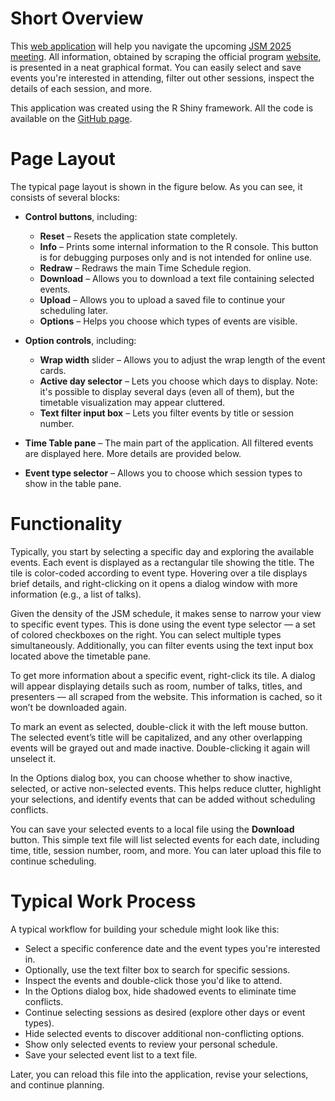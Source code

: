 # Short Overview

This [web application](https://al78.shinyapps.io/jsm_shiny/) will help you navigate the upcoming [JSM 2025 meeting](https://ww2.amstat.org/meetings/jsm/2025/). All information, obtained by scraping the official program [website](https://ww3.aievolution.com/JSMAnnual2025/Events/pubSearchOptions?style=0), is presented in a neat graphical format. You can easily select and save events you're interested in attending, filter out other sessions, inspect the details of each session, and more.

This application was created using the R Shiny framework. All the code is available on the [GitHub page](https://github.com/ALuchinsky/jsm_schedule).

# Page Layout

The typical page layout is shown in the figure below. As you can see, it consists of several blocks:

- **Control buttons**, including:
  - **Reset** – Resets the application state completely.
  - **Info** – Prints some internal information to the R console. This button is for debugging purposes only and is not intended for online use.
  - **Redraw** – Redraws the main Time Schedule region.
  - **Download** – Allows you to download a text file containing selected events.
  - **Upload** – Allows you to upload a saved file to continue your scheduling later.
  - **Options** – Helps you choose which types of events are visible.

- **Option controls**, including:
  - **Wrap width** slider – Allows you to adjust the wrap length of the event cards.
  - **Active day selector** – Lets you choose which days to display. Note: it's possible to display several days (even all of them), but the timetable visualization may appear cluttered.
  - **Text filter input box** – Lets you filter events by title or session number.

- **Time Table pane** – The main part of the application. All filtered events are displayed here. More details are provided below.

- **Event type selector** – Allows you to choose which session types to show in the table pane.

# Functionality

Typically, you start by selecting a specific day and exploring the available events. Each event is displayed as a rectangular tile showing the title. The tile is color-coded according to event type. Hovering over a tile displays brief details, and right-clicking on it opens a dialog window with more information (e.g., a list of talks).

Given the density of the JSM schedule, it makes sense to narrow your view to specific event types. This is done using the event type selector — a set of colored checkboxes on the right. You can select multiple types simultaneously. Additionally, you can filter events using the text input box located above the timetable pane.

To get more information about a specific event, right-click its tile. A dialog will appear displaying details such as room, number of talks, titles, and presenters — all scraped from the website. This information is cached, so it won’t be downloaded again.

To mark an event as selected, double-click it with the left mouse button. The selected event’s title will be capitalized, and any other overlapping events will be grayed out and made inactive. Double-clicking it again will unselect it.

In the Options dialog box, you can choose whether to show inactive, selected, or active non-selected events. This helps reduce clutter, highlight your selections, and identify events that can be added without scheduling conflicts.

You can save your selected events to a local file using the **Download** button. This simple text file will list selected events for each date, including time, title, session number, room, and more. You can later upload this file to continue scheduling.

# Typical Work Process

A typical workflow for building your schedule might look like this:

- Select a specific conference date and the event types you're interested in.
- Optionally, use the text filter box to search for specific sessions.
- Inspect the events and double-click those you'd like to attend.
- In the Options dialog box, hide shadowed events to eliminate time conflicts.
- Continue selecting sessions as desired (explore other days or event types).
- Hide selected events to discover additional non-conflicting options.
- Show only selected events to review your personal schedule.
- Save your selected event list to a text file.

Later, you can reload this file into the application, revise your selections, and continue planning.
